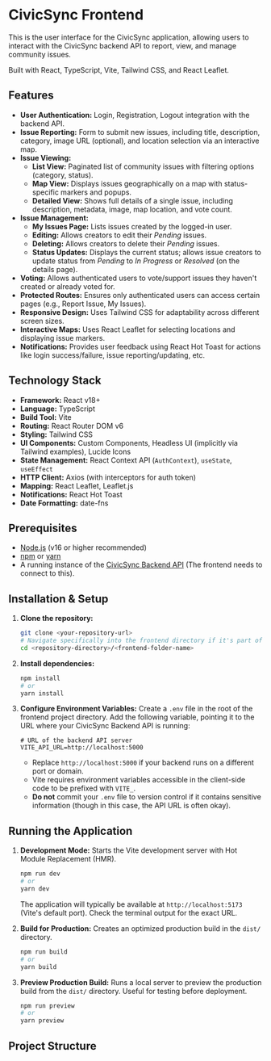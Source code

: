 # CivicSync Frontend

This is the user interface for the CivicSync application, allowing users to interact with the CivicSync backend API to report, view, and manage community issues.

Built with React, TypeScript, Vite, Tailwind CSS, and React Leaflet.

## Features

*   **User Authentication:** Login, Registration, Logout integration with the backend API.
*   **Issue Reporting:** Form to submit new issues, including title, description, category, image URL (optional), and location selection via an interactive map.
*   **Issue Viewing:**
    *   **List View:** Paginated list of community issues with filtering options (category, status).
    *   **Map View:** Displays issues geographically on a map with status-specific markers and popups.
    *   **Detailed View:** Shows full details of a single issue, including description, metadata, image, map location, and vote count.
*   **Issue Management:**
    *   **My Issues Page:** Lists issues created by the logged-in user.
    *   **Editing:** Allows creators to edit their *Pending* issues.
    *   **Deleting:** Allows creators to delete their *Pending* issues.
    *   **Status Updates:** Displays the current status; allows issue creators to update status from *Pending* to *In Progress* or *Resolved* (on the details page).
*   **Voting:** Allows authenticated users to vote/support issues they haven't created or already voted for.
*   **Protected Routes:** Ensures only authenticated users can access certain pages (e.g., Report Issue, My Issues).
*   **Responsive Design:** Uses Tailwind CSS for adaptability across different screen sizes.
*   **Interactive Maps:** Uses React Leaflet for selecting locations and displaying issue markers.
*   **Notifications:** Provides user feedback using React Hot Toast for actions like login success/failure, issue reporting/updating, etc.

## Technology Stack

*   **Framework:** React v18+
*   **Language:** TypeScript
*   **Build Tool:** Vite
*   **Routing:** React Router DOM v6
*   **Styling:** Tailwind CSS
*   **UI Components:** Custom Components, Headless UI (implicitly via Tailwind examples), Lucide Icons
*   **State Management:** React Context API (`AuthContext`), `useState`, `useEffect`
*   **HTTP Client:** Axios (with interceptors for auth token)
*   **Mapping:** React Leaflet, Leaflet.js
*   **Notifications:** React Hot Toast
*   **Date Formatting:** date-fns

## Prerequisites

*   [Node.js](https://nodejs.org/) (v16 or higher recommended)
*   [npm](https://www.npmjs.com/) or [yarn](https://yarnpkg.com/)
*   A running instance of the [CivicSync Backend API](#) (The frontend needs to connect to this).

## Installation & Setup

1.  **Clone the repository:**
    ```bash
    git clone <your-repository-url>
    # Navigate specifically into the frontend directory if it's part of a monorepo
    cd <repository-directory>/<frontend-folder-name>
    ```

2.  **Install dependencies:**
    ```bash
    npm install
    # or
    yarn install
    ```

3.  **Configure Environment Variables:**
    Create a `.env` file in the root of the frontend project directory. Add the following variable, pointing it to the URL where your CivicSync Backend API is running:

    ```.env
    # URL of the backend API server
    VITE_API_URL=http://localhost:5000
    ```
    *   Replace `http://localhost:5000` if your backend runs on a different port or domain.
    *   Vite requires environment variables accessible in the client-side code to be prefixed with `VITE_`.
    *   **Do not** commit your `.env` file to version control if it contains sensitive information (though in this case, the API URL is often okay).

## Running the Application

1.  **Development Mode:**
    Starts the Vite development server with Hot Module Replacement (HMR).
    ```bash
    npm run dev
    # or
    yarn dev
    ```
    The application will typically be available at `http://localhost:5173` (Vite's default port). Check the terminal output for the exact URL.

2.  **Build for Production:**
    Creates an optimized production build in the `dist/` directory.
    ```bash
    npm run build
    # or
    yarn build
    ```

3.  **Preview Production Build:**
    Runs a local server to preview the production build from the `dist/` directory. Useful for testing before deployment.
    ```bash
    npm run preview
    # or
    yarn preview
    ```

## Project Structure